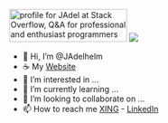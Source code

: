 <a href="https://stackoverflow.com/users/16236118/jadel"><img src="https://stackoverflow.com/users/flair/16236118.png" width="208" height="58" alt="profile for JAdel at Stack Overflow, Q&amp;A for professional and enthusiast programmers" title="profile for JAdel at Stack Overflow, Q&amp;A for professional and enthusiast programmers"></a>
![](https://komarev.com/ghpvc/?username=JAdelhelme&color=brightgreen)
<!-- - Kaggle: https://www.kaggle.com/jadelhelm -->
- 👋 Hi, I’m @JAdelhelm
- ☕ My [Website](https://joerg-adelhelm.de/) 
- 👀 I’m interested in ...
- 🌱 I’m currently learning ...
- 💞️ I’m looking to collaborate on ...
- 📫 How to reach me [XING](https://www.xing.com/profile/Joerg_Adelhelm/cv) - [LinkedIn](https://de.linkedin.com/in/j%C3%B6rg-adelhelm-b938841b9)



<!---
JAdelhelm/JAdelhelm is a ✨ special ✨ repository because its `README.md` (this file) appears on your GitHub profile.
You can click the Preview link to take a look at your changes.

--->
